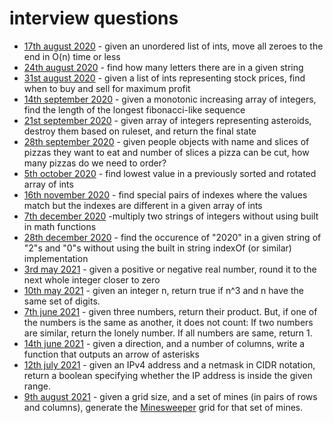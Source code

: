 # interview questions

* [17th august 2020](2020-08-17/readme.md) - given an unordered list of ints, move all zeroes to the end in O(n) time or less
* [24th august 2020](2020-08-24/readme.md) - find how many letters there are in a given string
* [31st august 2020](2020-08-31/readme.md) - given a list of ints representing stock prices, find when to buy and sell for maximum profit
* [14th september 2020](2020-09-14/readme.md) - given a monotonic increasing array of integers, find the length of the longest fibonacci-like sequence
* [21st september 2020](2020-09-21/readme.md) - given array of integers representing asteroids, destroy them based on ruleset, and return the final state
* [28th september 2020](2020-09-28/readme.md) - given people objects with name and slices of pizzas they want to eat and number of slices a pizza can be cut, how many pizzas do we need to order?
* [5th october 2020](2020-10-05/readme.md) - find lowest value in a previously sorted and rotated array of ints
* [16th november 2020](2020-11-16/readme.md) - find special pairs of indexes where the values match but the indexes are different in a given array of ints
* [7th december 2020](2020-12-07/readme.md) -multiply two strings of integers without using built in math functions
* [28th december 2020](2020-12-28/readme.md) - find the occurence of "2020" in a given string of "2"s and "0"s without using the built in string indexOf (or similar) implementation
* [3rd may 2021](2021-05-03/readme.md) - given a positive or negative real number, round it to the next whole integer closer to zero
* [10th may 2021](2021-05-10/readme.md) - given an integer n, return true if n^3 and n have the same set of digits.
* [7th june 2021](2021-06-07/readme.md) - given three numbers, return their product. But, if one of the numbers is the same as another, it does not count: If two numbers are similar, return the lonely number. If all numbers are same, return 1.
* [14th june 2021](2021-06-14/readme.md) - given a direction, and a number of columns, write a function that outputs an arrow of asterisks
* [12th july 2021](2021-07-12/readme.md) - given an IPv4 address and a netmask in CIDR notation, return a boolean specifying whether the IP address is inside the given range.
* [9th august 2021](2021-08-09/readme.md) - given a grid size, and a set of mines (in pairs of rows and columns), generate the [Minesweeper](https://en.wikipedia.org/wiki/Minesweeper_(video_game)) grid for that set of mines.
